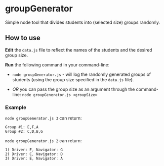 # groupGenerator

Simple node tool that divides students into (selected size) groups randomly.

## How to use

**Edit** the `data.js` file to reflect the names of the students and the desired group size.

**Run** the following command in your command-line:

- `node groupGenerator.js` - will log the randomly generated groups of students (using the group size specified in the `data.js` file).

- _OR_ you can pass the group size as an argument through the command-line:
  `node groupGenerator.js <groupSize>`

### Example

`node groupGenerator.js 3` can return:

```plaintext
Group #1: E,F,A
Group #2: C,D,B,G
```

`node groupGenerator.js 2` can return:

```plaintext
1) Driver: F, Navigator: G
2) Driver: C, Navigator: D
3) Driver: E, Navigator: A
```
